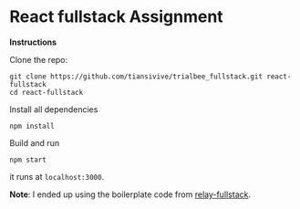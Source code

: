 # React fullstack Assignment

**Instructions**

Clone the repo:

~~~~
git clone https://github.com/tiansivive/trialbee_fullstack.git react-fullstack
cd react-fullstack
~~~~

Install all dependencies

~~~~
npm install
~~~~

Build and run

~~~~
npm start
~~~~

it runs at `localhost:3000`.

**Note**:
I ended up using the boilerplate code from [relay-fullstack](https://github.com/lvarayut/relay-fullstack).
